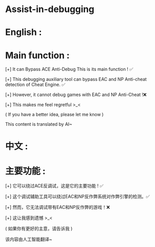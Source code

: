 # Assist-in-debugging
# English :
# Main function :
[+] It can Bypass ACE Anti-Debug This is its main function ! ✅

[+] This debugging auxiliary tool can bypass EAC and NP Anti-cheat detection of Cheat Engine. ✅

[+] However, it cannot debug games with EAC and NP Anti-Cheat !❌

[+] This makes me feel regretful >_<

( If you have a better idea, please let me know )

This content is translated by AI~

# 中文 :
# 主要功能 :
[+] 它可以绕过ACE反调试，这是它的主要功能 ! ✅

[+] 这个调试辅助工具可以绕过EAC和NP反作弊系统对作弊引擎的检测。✅

[+] 然而，它无法调试带有EAC和NP反作弊的游戏！❌

[+] 这让我感到遗憾 >_<

( 如果你有更好的主意，请告诉我 )

该内容由人工智能翻译~
